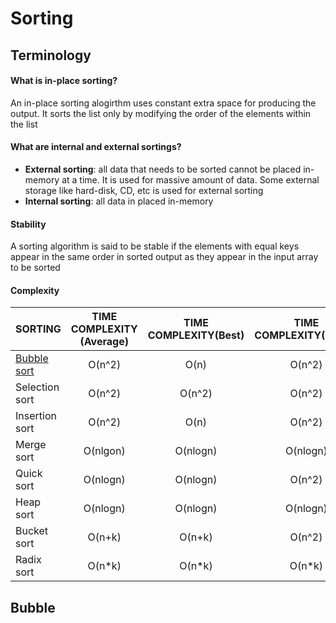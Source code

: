 # Sorting

## Terminology

#### What is in-place sorting?

An in-place sorting alogirthm uses constant extra space for producing the output. It sorts the list only by modifying the order of the elements within the list

#### What are internal and external sortings?

* **External sorting**: all data that needs to be sorted cannot be placed in-memory at a time. It is used for massive amount of data. Some external storage like hard-disk, CD, etc is used for external sorting
* **Internal sorting**: all data in placed in-memory

#### Stability

A sorting algorithm is said to be stable if the elements with equal keys appear in the same order in sorted output as they appear in the input array to be sorted

#### Complexity

| SORTING                | TIME COMPLEXITY (Average) | TIME COMPLEXITY(Best) | TIME COMPLEXITY(Worst) | SPACE COMPLEXITY | IN-PLACE | STABILITY |
| ---------------------- | :-----------------------: | :-------------------: | :--------------------: | :--------------: | :------: | :-------: |
| [Bubble sort](#Bubble) |          O(n^2)           |         O(n)          |         O(n^2)         |       O(1)       |   YES    |    YES    |
| Selection sort         |          O(n^2)           |        O(n^2)         |         O(n^2)         |       O(1)       |   YES    |    NO     |
| Insertion sort         |          O(n^2)           |         O(n)          |         O(n^2)         |       O(1)       |   YES    |    YES    |
| Merge sort             |         O(nlgon)          |       O(nlogn)        |        O(nlogn)        |       O(n)       |    NO    |    YES    |
| Quick sort             |         O(nlogn)          |       O(nlogn)        |         O(n^2)         |     O(logn)      |   YES    |    NO     |
| Heap sort              |         O(nlogn)          |       O(nlogn)        |        O(nlogn)        |       O(1)       |   YES    |    NO     |
| Bucket sort            |          O(n+k)           |        O(n+k)         |         O(n^2)         |      O(n+k)      |    NO    |    YES    |
| Radix sort             |          O(n*k)           |        O(n*k)         |         O(n*k)         |      O(n+k)      |    NO    |    YES    |

## Bubble



